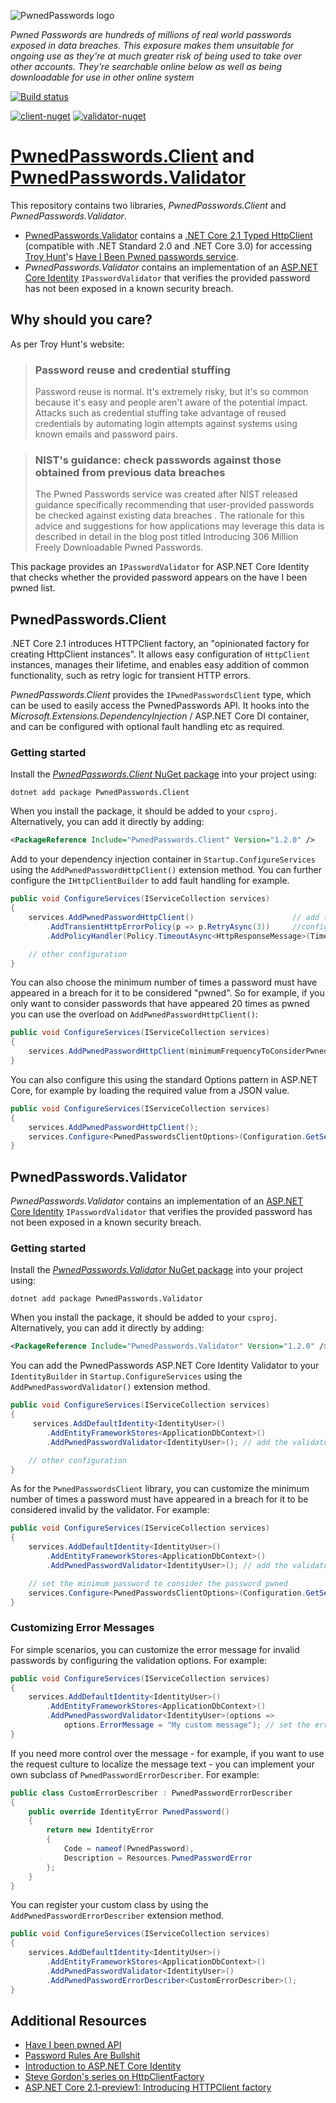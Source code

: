 ![PwnedPasswords logo](https://raw.githubusercontent.com/andrewlock/PwnedPasswords/master/logo.png)

*Pwned Passwords are hundreds of millions of real world passwords exposed in data breaches. This exposure makes them unsuitable for ongoing use as they're at much greater risk of being used to take over other accounts. They're searchable online below as well as being downloadable for use in other online system*

[![Build status](https://ci.appveyor.com/api/projects/status/xramjpbrgj36fwmr?svg=true)](https://ci.appveyor.com/project/andrewlock/PwnedPasswords)

[![client-nuget][client-nuget-badge]][client-nuget] [![validator-nuget][validator-nuget-badge]][validator-nuget]

[client-nuget]: https://www.nuget.org/packages/PwnedPasswords.Client/
[client-nuget-badge]: https://img.shields.io/nuget/v/PwnedPasswords.Client.svg?style=flat-square&label=PwnedPasswords.Client

[validator-nuget]: https://www.nuget.org/packages/PwnedPasswords.Validator/
[validator-nuget-badge]: https://img.shields.io/nuget/v/PwnedPasswords.Validator.svg?style=flat-square&label=PwnedPasswords.Validator


# [PwnedPasswords.Client](#PwnedPasswords-Client) and [PwnedPasswords.Validator](#PwnedPasswords-Validator)

This repository contains two libraries, _PwnedPasswords.Client_ and _PwnedPasswords.Validator_. 

* [PwnedPasswords.Validator](#PwnedPasswords-Validator) contains a [.NET Core 2.1 Typed HttpClient](https://blogs.msdn.microsoft.com/webdev/2018/02/28/asp-net-core-2-1-preview1-introducing-httpclient-factory/) (compatible with .NET Standard 2.0 and .NET Core 3.0) for accessing [Troy Hunt](https://twitter.com/troyhunt)'s [Have I Been Pwned passwords service](https://haveibeenpwned.com/Passwords).
* _PwnedPasswords.Validator_ contains an implementation of an [ASP.NET Core Identity](https://docs.microsoft.com/en-us/aspnet/core/security/authentication/identity) `IPasswordValidator` that verifies the provided password has not been exposed in a known security breach.

## Why should you care?

As per Troy Hunt's website:

>### Password reuse and credential stuffing
>Password reuse is normal. It's extremely risky, but it's so common because it's easy and people aren't aware of the potential impact. Attacks such as credential stuffing take advantage of reused credentials by automating login attempts against systems using known emails and password pairs.

> ### NIST's guidance: check passwords against those obtained from previous data breaches
> The Pwned Passwords service was created after NIST released guidance specifically recommending that user-provided passwords be checked against existing data breaches . The rationale for this advice and suggestions for how applications may leverage this data is described in detail in the blog post titled Introducing 306 Million Freely Downloadable Pwned Passwords.

This package provides an `IPasswordValidator` for ASP.NET Core Identity that checks whether the provided password appears on the have I been pwned list. 



## PwnedPasswords.Client

.NET Core 2.1 introduces HTTPClient factory, an "opinionated factory for creating HttpClient instances". It allows easy configuration of `HttpClient` instances, manages their lifetime, and enables easy addition of common functionality, such as retry logic for transient HTTP errors.

_PwnedPasswords.Client_ provides the `IPwnedPasswordsClient` type, which can be used to easily access the PwnedPasswords API. It hooks into the _Microsoft.Extensions.DependencyInjection_ / ASP.NET Core DI container, and can be configured with optional fault handling etc as required.

### Getting started

Install the [_PwnedPasswords.Client_ NuGet package](https://www.nuget.org/packages/_PwnedPasswords.Client) into your project using:

```
dotnet add package PwnedPasswords.Client
```

When you install the package, it should be added to your `csproj`. Alternatively, you can add it directly by adding:

```xml
<PackageReference Include="PwnedPasswords.Client" Version="1.2.0" />
```


Add to your dependency injection container in `Startup.ConfigureServices` using the `AddPwnedPasswordHttpClient()` extension method. You can further configure the `IHttpClientBuilder` to add fault handling for example.

```csharp
public void ConfigureServices(IServiceCollection services)
{
    services.AddPwnedPasswordHttpClient()                      // add the client to the container
        .AddTransientHttpErrorPolicy(p => p.RetryAsync(3))     //configure the HttpClient used by the IPwnedPasswordsClient
        .AddPolicyHandler(Policy.TimeoutAsync<HttpResponseMessage>(TimeSpan.FromSeconds(2)));

    // other configuration
}
```

You can also choose the minimum number of times a password must have appeared in a breach for it to be considered "pwned". So for example, if you only want to consider passwords that have appeared 20 times as pwned you can use the overload on `AddPwnedPasswordHttpClient()`:


```csharp
public void ConfigureServices(IServiceCollection services)
{
    services.AddPwnedPasswordHttpClient(minimumFrequencyToConsiderPwned: 20);
}
```

You can also configure this using the standard Options pattern in ASP.NET Core, for example by loading the required value from a JSON value.

```csharp
public void ConfigureServices(IServiceCollection services)
{
    services.AddPwnedPasswordHttpClient();
    services.Configure<PwnedPasswordsClientOptions>(Configuration.GetSection("PwnedPasswords"));
}
```

## PwnedPasswords.Validator

_PwnedPasswords.Validator_ contains an implementation of an [ASP.NET Core Identity](https://docs.microsoft.com/en-us/aspnet/core/security/authentication/identity) `IPasswordValidator` that verifies the provided password has not been exposed in a known security breach.


### Getting started

Install the [_PwnedPasswords.Validator_ NuGet package](https://www.nuget.org/packages/_PwnedPasswords.Validator_) into your project using:

```
dotnet add package PwnedPasswords.Validator
```

When you install the package, it should be added to your `csproj`. Alternatively, you can add it directly by adding:

```xml
<PackageReference Include="PwnedPasswords.Validator" Version="1.2.0" />
```

You can add the PwnedPasswords ASP.NET Core Identity Validator to your `IdentityBuilder` in `Startup.ConfigureServices` using the `AddPwnedPasswordValidator()` extension method. 

```csharp
public void ConfigureServices(IServiceCollection services)
{
     services.AddDefaultIdentity<IdentityUser>()
        .AddEntityFrameworkStores<ApplicationDbContext>()
        .AddPwnedPasswordValidator<IdentityUser>(); // add the validator

    // other configuration
}
```

As for the `PwnedPasswordsClient` library, you can customize the minimum number of times a password must have appeared in a breach for it to be considered invalid by the validator. For example:

```csharp
public void ConfigureServices(IServiceCollection services)
{
    services.AddDefaultIdentity<IdentityUser>()
        .AddEntityFrameworkStores<ApplicationDbContext>()
        .AddPwnedPasswordValidator<IdentityUser>(); // add the validator

    // set the minimum password to consider the password pwned
    services.Configure<PwnedPasswordsClientOptions>(Configuration.GetSection("PwnedPasswords"));
}
```

### Customizing Error Messages

For simple scenarios, you can customize the error message for invalid passwords by configuring the validation options. For example:

```csharp
public void ConfigureServices(IServiceCollection services)
{
    services.AddDefaultIdentity<IdentityUser>()
        .AddEntityFrameworkStores<ApplicationDbContext>()
        .AddPwnedPasswordValidator<IdentityUser>(options => 
            options.ErrorMessage = "My custom message"); // set the error message
}
```

If you need more control over the message - for example, if you want to use the request culture to localize the message text - you can implement your own subclass of `PwnedPasswordErrorDescriber`. For example:

```csharp
public class CustomErrorDescriber : PwnedPasswordErrorDescriber
{
    public override IdentityError PwnedPassword()
    {
        return new IdentityError
        {
            Code = nameof(PwnedPassword),
            Description = Resources.PwnedPasswordError
        };
    }
}

```

You can register your custom class by using the `AddPwnedPasswordErrorDescriber` extension method.


```csharp
public void ConfigureServices(IServiceCollection services)
{
    services.AddDefaultIdentity<IdentityUser>()
        .AddEntityFrameworkStores<ApplicationDbContext>()
        .AddPwnedPasswordValidator<IdentityUser>()
        .AddPwnedPasswordErrorDescriber<CustomErrorDescriber>();
}
```


## Additional Resources
* [Have I been pwned API](https://haveibeenpwned.com/Passwords)
* [Password Rules Are Bullshit](https://blog.codinghorror.com/password-rules-are-bullshit/)
* [Introduction to ASP.NET Core Identity](https://docs.microsoft.com/en-us/aspnet/core/security/authentication/identity)
* [Steve Gordon's series on HttpClientFactory](https://www.stevejgordon.co.uk/introduction-to-httpclientfactory-aspnetcore)
* [ASP.NET Core 2.1-preview1: Introducing HTTPClient factory](https://blogs.msdn.microsoft.com/webdev/2018/02/28/asp-net-core-2-1-preview1-introducing-httpclient-factory/)